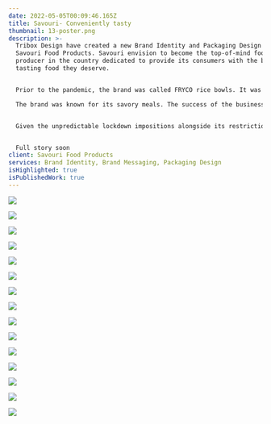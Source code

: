 ```yaml
---
date: 2022-05-05T00:09:46.165Z
title: Savouri- Conveniently tasty
thumbnail: 13-poster.png
description: >-
  Tribox Design have created a new Brand Identity and Packaging Design for
  Savouri Food Products. Savouri envision to become the top-of-mind food
  producer in the country dedicated to provide its consumers with the best
  tasting food they deserve. 


  Prior to the pandemic, the brand was called FRYCO rice bowls. It was publicly introduced in 2017, as a college thesis/business project. Later on, it grew to 3 branches until 2020 – when the country was hit with Covid, pushing schools to be closed since then. The target market was students, as the kiosks were located in the canteens of Central Philippine University, Ateneo de Iloilo and University of Iloilo. 

  The brand was known for its savory meals. The success of the business was not only based on the profits made, but the long lines and queues of the students. And feedback would often be summed up to “never disappointing”. Despite the love for the brand, it failed to pivot itself to adapt to the early stages of the pandemic.


  Given the unpredictable lockdown impositions alongside its restrictions, another brick-and-mortar is not considerable. This became an added challenge to target a new, and different market.


  Full story soon
client: Savouri Food Products
services: Brand Identity, Brand Messaging, Packaging Design
isHighlighted: true
isPublishedWork: true
---
```

![](2-official-logo-2.png)

![](4-typography.png)

![](3-pattern2.png)

![](5-logo-variation.png)

![](6-busines-cards.png)

![](8-polo-shirts.png)

![](9-instagram.png)

![](10-facebook.png)

![](11-totebag.png)

![](13-poster.png)

![](14-poster.png)

![](15-laptop.png)

![](16-notebook.png)



![](2-official-logo.png)

![](savouri-reviews.png)